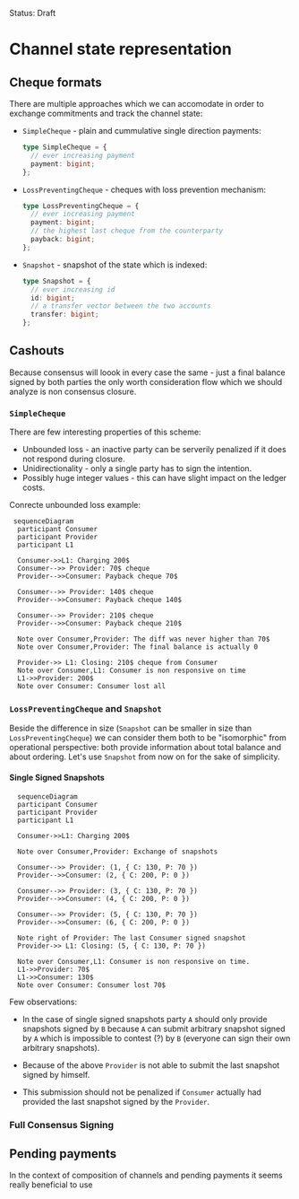 Status: Draft

# Channel state representation

## Cheque formats

There are multiple approaches which we can accomodate in order to exchange commitments and track the channel state:

- `SimpleCheque` - plain and cummulative single direction payments:

  ```typescript
  type SimpleCheque = {
    // ever increasing payment
    payment: bigint;
  };
  ```

- `LossPreventingCheque` - cheques with loss prevention mechanism:

  ```typescript
  type LossPreventingCheque = {
    // ever increasing payment
    payment: bigint;
    // the highest last cheque from the counterparty
    payback: bigint;
  };
  ```

- `Snapshot` - snapshot of the state which is indexed:

  ```typescript
  type Snapshot = {
    // ever increasing id
    id: bigint;
    // a transfer vector between the two accounts
    transfer: bigint;
  };
  ```

## Cashouts

Because consensus will loook in every case the same - just a final balance signed by both parties the only worth consideration flow which we should analyze is non consensus closure.

### `SimpleCheque`

There are few interesting properties of this scheme:

- Unbounded loss - an inactive party can be serverily penalized if it does not respond during closure.
- Unidirectionality - only a single party has to sign the intention.
- Possibly huge integer values - this can have slight impact on the ledger costs.

Conrecte unbounded loss example:

```mermaid
 sequenceDiagram
  participant Consumer
  participant Provider
  participant L1

  Consumer->>L1: Charging 200$
  Consumer-->> Provider: 70$ cheque
  Provider-->>Consumer: Payback cheque 70$

  Consumer-->> Provider: 140$ cheque
  Provider-->>Consumer: Payback cheque 140$

  Consumer-->> Provider: 210$ cheque
  Provider-->>Consumer: Payback cheque 210$

  Note over Consumer,Provider: The diff was never higher than 70$
  Note over Consumer,Provider: The final balance is actually 0

  Provider->> L1: Closing: 210$ cheque from Consumer
  Note over Consumer,L1: Consumer is non responsive on time
  L1->>Provider: 200$
  Note over Consumer: Consumer lost all
```

### `LossPreventingCheque` and `Snapshot`

Beside the difference in size (`Snapshot` can be smaller in size than `LossPreventingCheque`) we can consider them both to be "isomorphic" from operational perspective: both provide information about total balance and about ordering. Let's use `Snapshot` from now on for the sake of simplicity.

#### Single Signed Snapshots

```mermaid
  sequenceDiagram
  participant Consumer
  participant Provider
  participant L1

  Consumer->>L1: Charging 200$

  Note over Consumer,Provider: Exchange of snapshots

  Consumer-->> Provider: (1, { C: 130, P: 70 })
  Provider-->>Consumer: (2, { C: 200, P: 0 })

  Consumer-->> Provider: (3, { C: 130, P: 70 })
  Provider-->>Consumer: (4, { C: 200, P: 0 })

  Consumer-->> Provider: (5, { C: 130, P: 70 })
  Provider-->>Consumer: (6, { C: 200, P: 0 })

  Note right of Provider: The last Consumer signed snapshot
  Provider->> L1: Closing: (5, { C: 130, P: 70 })

  Note over Consumer,L1: Consumer is non responsive on time.
  L1->>Provider: 70$
  L1->>Consumer: 130$
  Note over Consumer: Consumer lost 70$
```

Few observations:

- In the case of single signed snapshots party `A` should only provide snapshots signed by `B` because `A` can submit arbitrary snapshot signed by `A` which is impossible to contest (?) by `B` (everyone can sign their own arbitrary snapshots).

- Because of the above `Provider` is not able to submit the last snapshot signed by himself.

- This submission should not be penalized if `Consumer` actually had provided the last snapshot signed by the `Provider`.

### Full Consensus Signing

## Pending payments

In the context of composition of channels and pending payments it seems really beneficial to use
